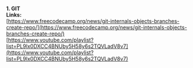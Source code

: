 **1. GIT**  
**Links:**  
[https://www.freecodecamp.org/news/git-internals-objects-branches-create-repo/](https://www.freecodecamp.org/news/git-internals-objects-branches-create-repo/)  
[https://www.youtube.com/playlist?list=PL9lx0DXCC4BNUby5H58y6s2TQVLadV8v7](https://www.youtube.com/playlist?list=PL9lx0DXCC4BNUby5H58y6s2TQVLadV8v7)
